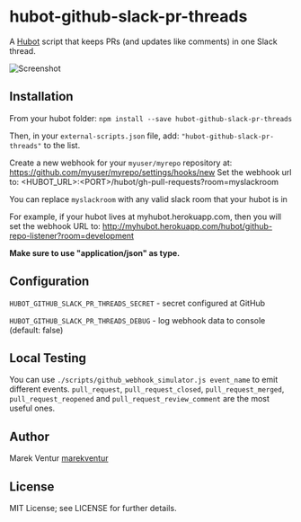 # hubot-github-slack-pr-threads

A [Hubot](http://hubot.github.com/) script that keeps PRs (and updates like comments) in one Slack thread.

<img src="http://i.imgur.com/fVwh6HP.png" alt="Screenshot" />

## Installation

From your hubot folder:
`npm install --save hubot-github-slack-pr-threads`

Then, in your `external-scripts.json` file, add: `"hubot-github-slack-pr-threads"` to the list.

Create a new webhook for your `myuser/myrepo` repository at:
https://github.com/myuser/myrepo/settings/hooks/new
Set the webhook url to: &lt;HUBOT_URL&gt;:&lt;PORT&gt;/hubot/gh-pull-requests?room=myslackroom

You can replace ```myslackroom``` with any valid slack room that your hubot is in

For example, if your hubot lives at myhubot.herokuapp.com, then you will set the webhook URL to: http://myhubot.herokuapp.com/hubot/github-repo-listener?room=development

<strong>Make sure to use "application/json" as type.</strong>

## Configuration

`HUBOT_GITHUB_SLACK_PR_THREADS_SECRET` - secret configured at GitHub

`HUBOT_GITHUB_SLACK_PR_THREADS_DEBUG` - log webhook data to console (default: false)


## Local Testing

You can use ```./scripts/github_webhook_simulator.js event_name``` to emit different events. ```pull_request```, ```pull_request_closed```, ```pull_request_merged```, ```pull_request_reopened``` and ```pull_request_review_comment``` are the most useful ones.


## Author

Marek Ventur [marekventur](http://github.com/marekventur)

## License

MIT License; see LICENSE for further details.
